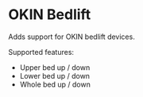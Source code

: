 # OKIN Bedlift

Adds support for OKIN bedlift devices.

Supported features:

* Upper bed up / down
* Lower bed up / down
* Whole bed up / down
